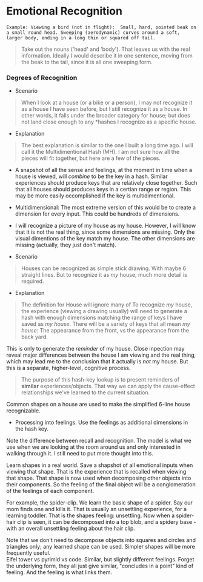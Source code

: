 Emotional Recognition
==================
    Example: Viewing a bird (not in flight):  Small, hard, pointed beak on a small round head. Sweeping (aerodynamic) curves around a soft, larger body, ending in a long thin or squared off tail.  
> Take out the nouns ('head' and 'body').  That leaves us with the real information.
> Ideally I would describe it in one sentence, moving from the beak to the tail, since it is all one sweeping form.
    
    
### Degrees of Recognition
* Scenario
> When I look at a house (or a bike or a person), I may not recognize it as a house I have seen before, but I still recognize it as a house.
In other words, it falls under the broader category for house; but does not land close enough to any *hashes I recognize as a specific house.

* Explanation
> The best explanation is similar to the one I built a long time ago. I will call it the Multidimentional Hash (MH).
I am not sure how all the pieces will fit together, but here are a few of the pieces.
* A snapshot of all the sense and feelings, at the moment in time when a house is viewed, will _combine_ to be the key in a hash.
Similar experiences should produce keys that are relatively close together. Such that all houses should produces keys in a certian range or region.
This may be more easily occomplished if the key is multidimentional. 
* Multidimensional: The most extreme version of this would be to create a dimension for every input. This could be hundreds of dimensions.
* I will recognize a picture of my house as my house.  However, I will know that it is not the real thing, since some dimensions are missing.
Only the visual dimentions of the key match my house.  The other dimensions are missing (actually, they just don't match).

* Scenario
> Houses can be recognized as simple stick drawing. With maybe 6 straight lines.  But to recognize it as *my* house, much more detail is required.

* Explanation
> The definition for House will ignore many of
To recognize *my* house, the experience (viewing a drawing usually) will need to generate a hash with enough dimensions matching the range of 
keys I have saved as *my house*.  There will be a variety of keys that all mean *my house*: The appearance from the front, vs the appearance from the back yard.

This is only to generate the *reminder* of my house.  Close inpection may reveal major differences between the house I am viewing and the real thing, which 
may lead me to the conclusion that it actually is *not* my house.  But this is a separate, higher-level, cognitive process.

> The purpose of this hash-key lookup is to present reminders of __similar__ experiences/objects.
That way we can apply the cause-effect relationships we've learned to the current situation.


Common shapes on a house are used to make the simplified 6-line house recognizable.

* Processing into feelings.  Use the feelings as additional dimensions in the hash key.

Note the difference between recall and recognition.  The model is what we use when we are looking at the room around us and only interested in walking through it.  I still need to put more thought into this. 

Learn shapes in a real world.  Save a shapshot of all emotional inputs when viewing that shape.
That is the experience that is recalled when viewing that shape. 
That shape is now used when decomposing other objects into their components.
So the feeling of the final object will be a conglomeration of the feelings of each component.

For example, the spider-clip. We learn the basic shape of a spider.  Say our mom finds one and kills it.
That is usually an unsettling experience, for a learning toddler.  That is the shapes feeling: unsettling.
Now when a spider-hair clip is seen, it can be decomposed into a top blob, and a spidery base - with
an overall unsettling feeling about the hair clip.

Note that we don't need to decompose objects into squares and circles and triangles only;
any learned shape can be used.  Simpler shapes will be more frequently useful.  
Eifel tower vs pyrimid vs code.  Similar, but slightly different feelings.  Forget the underlying form,
they all just give similar, "concludes in a point" kind of feeling.  And the feeling is what links them. 

